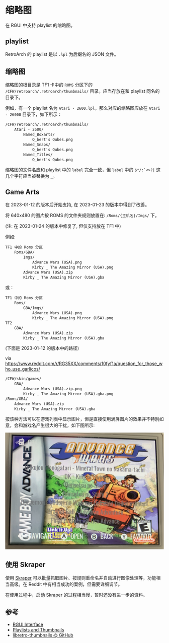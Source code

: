 # 缩略图

在 RGUI 中支持 playlist 的缩略图。

## playlist

RetroArch 的 playlist 是以 `.lpl` 为后缀名的 JSON 文件。

## 缩略图

缩略图的根目录是 TF1 卡中的 `ROMS` 分区下的 `/CFW/retroarch/.retroarch/thumbnails/` 目录。应当存放在和 playlist 同名的目录下。

例如，有一个 playlist 名为 `Atari - 2600.lpl`，那么对应的缩略图应放在 `Atari - 26000` 目录下，如下所示：

```
/CFW/retroarch/.retroarch/thumbnails/
    Atari - 2600/
        Named_Boxarts/
            Q_bert's Qubes.png
        Named_Snaps/
            Q_bert's Qubes.png
        Named_Titles/
            Q_bert's Qubes.png
```

缩略图的文件名应和 playlist 中的 `label` 完全一致，但 `label` 中的 <code>$*/:\`<>?\|</code> 这几个字符应当被替换为 `_`。

## Game Arts

在 2023-01-12 的版本后开始支持, 在 2023-01-23 的版本中得到了改善。

将 640x480 的图片按 ROMS 的文件夹规则放置在: `/Roms/{主机名}/Imgs/` 下。

(注: 在 2023-01-24 的版本中修复了, 但仅支持放在 TF1 中)

例如:

```
TF1 中的 Roms 分区
    Roms/GBA/
        Imgs/
            Advance Wars (USA).png
            Kirby _ The Amazing Mirror (USA).png
        Advance Wars (USA).zip
        Kirby _ The Amazing Mirror (USA).gba
```

或：

```
TF1 中的 Roms 分区
    Roms/
        GBA/Imgs/
            Advance Wars (USA).png
            Kirby _ The Amazing Mirror (USA).png
TF2
    GBA/
        Advance Wars (USA).zip
        Kirby _ The Amazing Mirror (USA).gba
```

(下面是 2023-01-12 的版本中的路径)

via https://www.reddit.com/r/RG35XX/comments/10fyf1a/question_for_those_who_use_garlicos/

```
/CFW/skin/games/
    GBA/
        Advance Wars (USA).zip.png
        Kirby _ The Amazing Mirror (USA).gba.png
/Roms/GBA/
    Advance Wars (USA).zip
    Kirby _ The Amazing Mirror (USA).gba
```

按该种方法可以在游戏列表中显示图片，但是直接使用满屏图片的效果并不特别如意，会和游戏名产生很大的干扰，如下图所示:

![](./images/game_art_example.png)

## 使用 Skraper

使用 [Skraper](https://www.skraper.net/) 可以批量抓取图片、按规则重命名并自动进行图像处理等，功能相当高级。在 Reddit 中有相当成功的案例，但需要详细调节。

在使用过程中，启动 Skraper 的过程相当慢，暂时还没有进一步的资料。

## 参考

- [RGUI Interface](https://docs.libretro.com/guides/rgui/)
- [Playlists and Thumbnails](https://docs.libretro.com/guides/roms-playlists-thumbnails/)
- [libretro-thumbnails @ GitHub](https://github.com/libretro-thumbnails/libretro-thumbnails)
